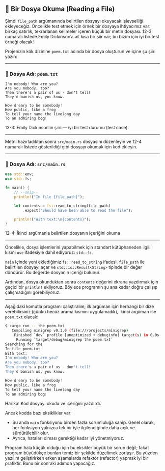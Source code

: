 ## 📖 Bir Dosya Okuma (Reading a File)

Şimdi `file_path` argümanında belirtilen dosyayı okuyacak işlevselliği ekleyeceğiz. Öncelikle test etmek için örnek bir dosyaya ihtiyacımız var: birkaç satırlık, tekrarlanan kelimeler içeren küçük bir metin dosyası. 12-3 numaralı listede Emily Dickinson’a ait kısa bir şiir var; bu bizim için iyi bir test örneği olacak!

Projenizin kök dizinine `poem.txt` adında bir dosya oluşturun ve içine şu şiiri yazın:

---

### 📄 Dosya Adı: `poem.txt`

```
I'm nobody! Who are you?
Are you nobody, too?
Then there's a pair of us - don't tell!
They'd banish us, you know.

How dreary to be somebody!
How public, like a frog
To tell your name the livelong day
To an admiring bog!
```

12-3: Emily Dickinson’ın şiiri — iyi bir test durumu (test case).

---

Metni hazırladıktan sonra `src/main.rs` dosyasını düzenleyin ve 12-4 numaralı listede gösterildiği gibi dosyayı okumak için kod ekleyin.

---

### 📄 Dosya Adı: `src/main.rs`

```rust
use std::env;
use std::fs;

fn main() {
    // --snip--
    println!("In file {file_path}");

    let contents = fs::read_to_string(file_path)
        .expect("Should have been able to read the file");

    println!("With text:\n{contents}");
}
```

12-4: İkinci argümanla belirtilen dosyanın içeriğini okuma

---

Öncelikle, dosya işlemlerini yapabilmek için standart kütüphaneden ilgili kısmı `use` ifadesiyle dahil ediyoruz: `std::fs`.

`main` içinde yeni eklediğimiz `fs::read_to_string` ifadesi, `file_path` ile belirtilen dosyayı açar ve `std::io::Result<String>` tipinde bir değer döndürür. Bu değerde dosyanın içeriği bulunur.

Ardından, dosya okunduktan sonra `contents` değerini ekrana yazdırmak için geçici bir `println!` ekliyoruz. Böylece programın şu ana kadar doğru çalışıp çalışmadığını görebiliyoruz.

---

Aşağıdaki komutla programı çalıştıralım; ilk argüman için herhangi bir dize verebilirsiniz (çünkü henüz arama kısmını uygulamadık), ikinci argüman ise `poem.txt` olacak:

```bash
$ cargo run -- the poem.txt
   Compiling minigrep v0.1.0 (file:///projects/minigrep)
    Finished `dev` profile [unoptimized + debuginfo] target(s) in 0.0s
     Running `target/debug/minigrep the poem.txt`
Searching for the
In file poem.txt
With text:
I'm nobody! Who are you?
Are you nobody, too?
Then there's a pair of us - don't tell!
They'd banish us, you know.

How dreary to be somebody!
How public, like a frog
To tell your name the livelong day
To an admiring bog!
```

Harika! Kod dosyayı okudu ve içeriğini yazdırdı.

Ancak kodda bazı eksiklikler var:

* Şu anda `main` fonksiyonu birden fazla sorumluluğa sahip. Genel olarak, her fonksiyon yalnızca tek bir işle ilgilendiğinde daha açık ve sürdürülebilir olur.
* Ayrıca, hataları olması gerektiği kadar iyi yönetmiyoruz.

Program hala küçük olduğu için bu eksikler büyük bir sorun değil; fakat program büyüdükçe bunları temiz bir şekilde düzeltmek zorlaşır. Bu yüzden yazılım geliştirirken erken aşamalarda refaktör (refactor) yapmak iyi bir pratiktir. Bunu bir sonraki adımda yapacağız.

